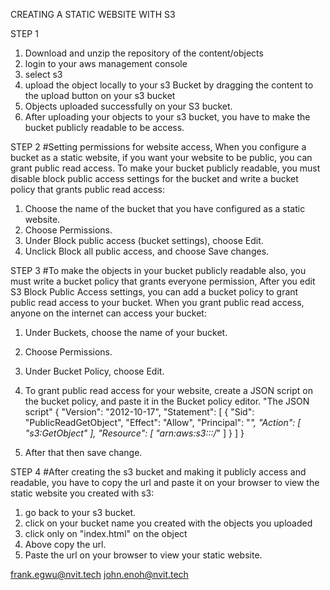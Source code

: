 CREATING A STATIC WEBSITE WITH S3 

STEP 1
1. Download and unzip the repository of the content/objects
2. login to your aws management console
3. select s3 
4. upload the object locally to your s3 Bucket by dragging the content to the upload button on your s3 bucket
5. Objects uploaded successfully on your S3 bucket.
6. After uploading your objects to your s3 bucket, you have to make the bucket publicly readable to be access.

STEP 2
#Setting permissions for website access, When you configure a bucket as a static website, if you want your website to be public, you can grant public read access. To make your bucket publicly readable, you must disable block public access settings for the bucket and write a bucket policy that grants public read access:
1. Choose the name of the bucket that you have configured as a static website.
2. Choose Permissions.
3. Under Block public access (bucket settings), choose Edit.
4. Unclick Block all public access, and choose Save changes.

STEP 3
#To make the objects in your bucket publicly readable also, you must write a bucket policy that grants everyone permission, After you edit S3 Block Public Access settings, you can add a bucket policy to grant public read access to your bucket. When you grant public read access, anyone on the internet can access your bucket:
1. Under Buckets, choose the name of your bucket.
2. Choose Permissions.
3. Under Bucket Policy, choose Edit.
4. To grant public read access for your website, create a JSON script on the bucket policy, and paste it in the Bucket policy editor.
"The JSON script"
{
    "Version": "2012-10-17",
    "Statement": [
        {
            "Sid": "PublicReadGetObject",
            "Effect": "Allow",
            "Principal": "*",
            "Action": [
                "s3:GetObject"
            ],
            "Resource": [
                "arn:aws:s3:::<Bucket-Name>/*"
            ]
        }
    ]
}

5. After that then save change.

STEP 4
#After creating the s3 bucket and making it publicly access and readable, you have to copy the url and paste it on your browser to view the static website you created with s3:
1. go back to your s3 bucket.
2. click on your bucket name you created with the objects you uploaded
3. click only on "index.html" on the object
4. Above copy the url.
5. Paste the url on your browser to view your static website.

























 frank.egwu@nvit.tech
john.enoh@nvit.tech
